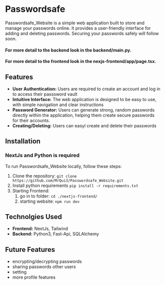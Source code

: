 # Passwordsafe
Passwordsafe_Website is a simple web application built to  store and manage your passwords online. It provides a user-friendly interface for adding and deleting passwords. Securing your passwords safely will follow soon.  

#### For more detail to the backend look in the backend/main.py. 
#### For more detail to the frontend look in the nexjs-frontend/app/page.tsx.


## Features
* **User Authentication:** Users are required to create an account and log in to access their passsword vault
* **Intuitive Interface:** The web application is designed to be easy to use, with simple navigation and clear instructions
* **Password Generator:**  Users can generate strong, random passwords directly within the application, helping them create secure passwords for their accounts.
* **Creating/Deleting:** Users can easyl create and delete their passwords

## Installation
### NextJs and Python is required
To run Passwordsafe_Website locally, follow these steps:

1. Clone the repository:
   `git clone https://github.com/MrQui3/Passwordsafe_Website.git`
2. Install python requirements `pip install -r requirements.txt`
3. Starting Frontend:
    1. go in to folder: `cd ./nextjs-frontend/`
    2. starting website: `npm run dev`
  
## Technolgies Used
* **Frontend:** NextJs, Tailwind
* **Backend:** Python3, Fast-Api, SQLAlchemy

## Future Features
* encrypting/decrypting passwords
* sharing passwords other users
* setting
* more profile features
